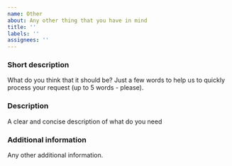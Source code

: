 ```yaml
---
name: Other
about: Any other thing that you have in mind
title: ''
labels: ''
assignees: ''
---
```


### Short description

What do you think that it should be? Just a few words to help us to quickly process your request (up to 5 words - please).

### Description

A clear and concise description of what do you need

### Additional information

Any other additional information.
